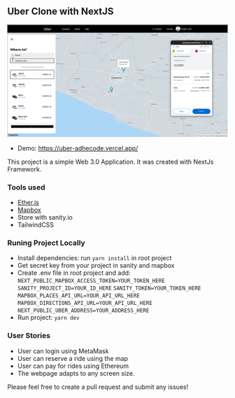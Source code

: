 ## Uber Clone with NextJS

![screenshot image](/screenshot.png)

- Demo: <https://uber-adhecode.vercel.app/>

This project is a simple Web 3.0 Application. It was created with NextJs Framework.

### Tools used

- [Ether.js](https://docs.ethers.io/)
- [Mapbox](https://docs.mapbox.com/)
- Store with sanity.io
- TailwindCSS

### Runing Project Locally

- Install dependencies: run `yarn install` in root project
- Get secret key from your project in sanity and mapbox
- Create .env file in root project and add:
  `NEXT_PUBLIC_MAPBOX_ACCESS_TOKEN=YOUR_TOKEN_HERE`
  `SANITY_PROJECT_ID=YOUR_ID_HERE`
  `SANITY_TOKEN=YOUR_TOKEN_HERE`
  `MAPBOX_PLACES_API_URL=YOUR_API_URL_HERE`
  `MAPBOX_DIRECTIONS_API_URL=YOUR_API_URL_HERE`
  `NEXT_PUBLIC_UBER_ADDRESS=YOUR_ADDRESS_HERE`
- Run project: `yarn dev`

### User Stories

- User can login using MetaMask
- User can reserve a ride using the map
- User can pay for rides using Ethereum
- The webpage adapts to any screen size.

Please feel free to create a pull request and submit any issues!
